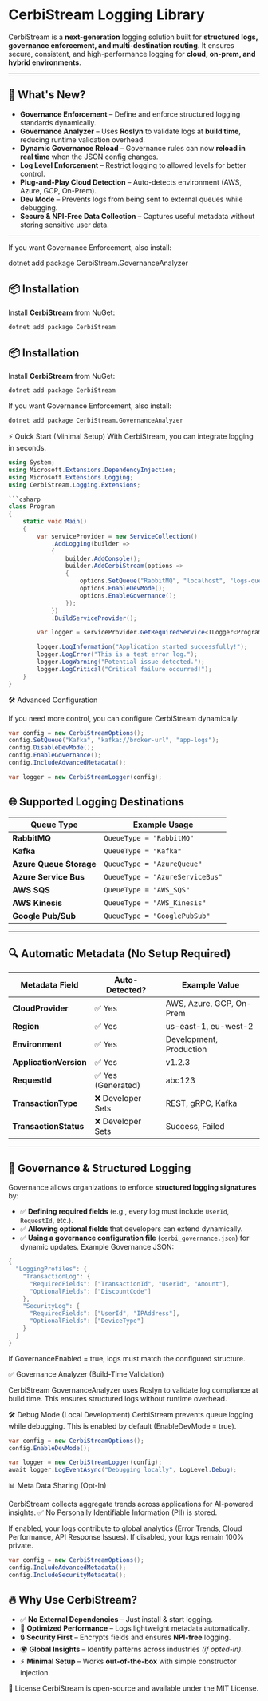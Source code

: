 # CerbiStream Logging Library

CerbiStream is a **next-generation** logging solution built for **structured logs, governance enforcement, and multi-destination routing**. It ensures secure, consistent, and high-performance logging for **cloud, on-prem, and hybrid environments**.

---

## 🚀 What's New?  
- **Governance Enforcement** – Define and enforce structured logging standards dynamically.  
- **Governance Analyzer** – Uses **Roslyn** to validate logs at **build time**, reducing runtime validation overhead.  
- **Dynamic Governance Reload** – Governance rules can now **reload in real time** when the JSON config changes.  
- **Log Level Enforcement** – Restrict logging to allowed levels for better control.  
- **Plug-and-Play Cloud Detection** – Auto-detects environment (AWS, Azure, GCP, On-Prem).  
- **Dev Mode** – Prevents logs from being sent to external queues while debugging.  
- **Secure & NPI-Free Data Collection** – Captures useful metadata without storing sensitive user data.  

---

If you want Governance Enforcement, also install:

dotnet add package CerbiStream.GovernanceAnalyzer


## 📦 Installation  

Install **CerbiStream** from NuGet:  

```sh
dotnet add package CerbiStream
```


## 📦 Installation

Install **CerbiStream** from NuGet:

```sh
dotnet add package CerbiStream
```
If you want Governance Enforcement, also install:

```sh
dotnet add package CerbiStream.GovernanceAnalyzer
```
⚡ Quick Start (Minimal Setup)
With CerbiStream, you can integrate logging in seconds.

```csharp
using System;
using Microsoft.Extensions.DependencyInjection;
using Microsoft.Extensions.Logging;
using CerbiStream.Logging.Extensions;

```csharp
class Program
{
    static void Main()
    {
        var serviceProvider = new ServiceCollection()
            .AddLogging(builder =>
            {
                builder.AddConsole();
                builder.AddCerbiStream(options =>
                {
                    options.SetQueue("RabbitMQ", "localhost", "logs-queue");
                    options.EnableDevMode();
                    options.EnableGovernance();
                });
            })
            .BuildServiceProvider();

        var logger = serviceProvider.GetRequiredService<ILogger<Program>>();

        logger.LogInformation("Application started successfully!");
        logger.LogError("This is a test error log.");
        logger.LogWarning("Potential issue detected.");
        logger.LogCritical("Critical failure occurred!");
    }
}
```

🛠️ Advanced Configuration

If you need more control, you can configure CerbiStream dynamically.

```csharp
var config = new CerbiStreamOptions();
config.SetQueue("Kafka", "kafka://broker-url", "app-logs");
config.DisableDevMode();
config.EnableGovernance();
config.IncludeAdvancedMetadata();

var logger = new CerbiStreamLogger(config);
```
## 🌐 Supported Logging Destinations

| Queue Type         | Example Usage        |
|--------------------|---------------------|
| **RabbitMQ**       | `QueueType = "RabbitMQ"` |
| **Kafka**         | `QueueType = "Kafka"` |
| **Azure Queue Storage** | `QueueType = "AzureQueue"` |
| **Azure Service Bus**   | `QueueType = "AzureServiceBus"` |
| **AWS SQS**       | `QueueType = "AWS_SQS"` |
| **AWS Kinesis**   | `QueueType = "AWS_Kinesis"` |
| **Google Pub/Sub** | `QueueType = "GooglePubSub"` |

---

## 🔍 Automatic Metadata (No Setup Required)

| Metadata Field        | Auto-Detected? | Example Value         |
|-----------------------|---------------|----------------------|
| **CloudProvider**     | ✅ Yes        | AWS, Azure, GCP, On-Prem |
| **Region**           | ✅ Yes        | us-east-1, eu-west-2 |
| **Environment**      | ✅ Yes        | Development, Production |
| **ApplicationVersion** | ✅ Yes        | v1.2.3 |
| **RequestId**        | ✅ Yes (Generated) | abc123 |
| **TransactionType**  | ❌ Developer Sets | REST, gRPC, Kafka |
| **TransactionStatus** | ❌ Developer Sets | Success, Failed |

---

## 🔐 Governance & Structured Logging

Governance allows organizations to enforce **structured logging signatures** by:
- ✅ **Defining required fields** (e.g., every log must include `UserId`, `RequestId`, etc.).
- ✅ **Allowing optional fields** that developers can extend dynamically.
- ✅ **Using a governance configuration file** (`cerbi_governance.json`) for dynamic updates.
Example Governance JSON:
```csharp
{
  "LoggingProfiles": {
    "TransactionLog": {
      "RequiredFields": ["TransactionId", "UserId", "Amount"],
      "OptionalFields": ["DiscountCode"]
    },
    "SecurityLog": {
      "RequiredFields": ["UserId", "IPAddress"],
      "OptionalFields": ["DeviceType"]
    }
  }
}
```
If GovernanceEnabled = true, logs must match the configured structure.

✅ Governance Analyzer (Build-Time Validation)

CerbiStream GovernanceAnalyzer uses Roslyn to validate log compliance at build time.
This ensures structured logs without runtime overhead.

🛠 Debug Mode (Local Development)
CerbiStream prevents queue logging while debugging.
This is enabled by default (EnableDevMode = true).
```csharp
var config = new CerbiStreamOptions();
config.EnableDevMode();

var logger = new CerbiStreamLogger(config);
await logger.LogEventAsync("Debugging locally", LogLevel.Debug);
```
📊 Meta Data Sharing (Opt-In)

CerbiStream collects aggregate trends across applications for AI-powered insights.
✅ No Personally Identifiable Information (PII) is stored.

If enabled, your logs contribute to global analytics (Error Trends, Cloud Performance, API Response Issues).
If disabled, your logs remain 100% private.

```csharp
var config = new CerbiStreamOptions();
config.IncludeAdvancedMetadata();
config.IncludeSecurityMetadata();
```
## 🔥 Why Use CerbiStream?

- ✅ **No External Dependencies** – Just install & start logging.
- 🚀 **Optimized Performance** – Logs lightweight metadata automatically.
- 🔒 **Security First** – Encrypts fields and ensures **NPI-free** logging.
- 🌍 **Global Insights** – Identify patterns across industries *(if opted-in)*.
- ⚡ **Minimal Setup** – Works **out-of-the-box** with simple constructor injection.


📜 License
CerbiStream is open-source and available under the MIT License.